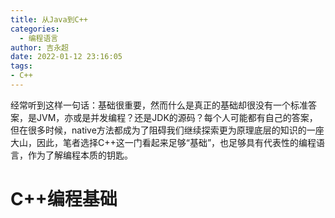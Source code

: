 ```yaml
---
title: 从Java到C++
categories:
  - 编程语言
author: 吉永超
date: 2022-01-12 23:16:05
tags:
- C++
---
```


经常听到这样一句话：基础很重要，然而什么是真正的基础却很没有一个标准答案，是JVM，亦或是并发编程？还是JDK的源码？每个人可能都有自己的答案，但在很多时候，native方法都成为了阻碍我们继续探索更为原理底层的知识的一座大山，因此，笔者选择C++这一门看起来足够“基础”，也足够具有代表性的编程语言，作为了解编程本质的钥匙。
<!-- more -->

# C++编程基础

